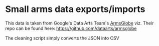 # Small arms data exports/imports
 
This data is taken from Google's Data Arts Team's [ArmsGlobe](http://armsglobe.chromeexperiments.com/) viz. Their repo can be found here: https://github.com/dataarts/armsglobe

The cleaning script simply converts the JSON into CSV
